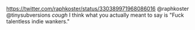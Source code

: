 https://twitter.com/raphkoster/status/330389971968086016 @raphkoster @tinysubversions *cough* I think what you actually meant to say is "Fuck talentless indie wankers."